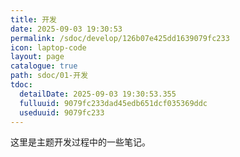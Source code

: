 ```yaml
---
title: 开发
date: 2025-09-03 19:30:53
permalink: /sdoc/develop/126b07e425dd1639079fc233
icon: laptop-code
layout: page
catalogue: true
path: sdoc/01-开发
tdoc:
  detailDate: 2025-09-03 19:30:53.355
  fulluuid: 9079fc233dad45edb651dcf035369ddc
  useduuid: 9079fc233
---
```


这里是主题开发过程中的一些笔记。

